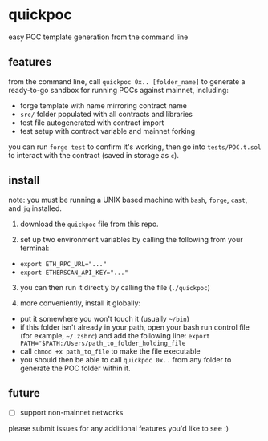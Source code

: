 # quickpoc

easy POC template generation from the command line

## features

from the command line, call `quickpoc 0x.. [folder_name]` to generate a ready-to-go sandbox for running POCs against mainnet, including:

- forge template with name mirroring contract name
- `src/` folder populated with all contracts and libraries
- test file autogenerated with contract import
- test setup with contract variable and mainnet forking

you can run `forge test` to confirm it's working, then go into `tests/POC.t.sol` to interact with the contract (saved in storage as `c`).

## install

note: you must be running a UNIX based machine with `bash`, `forge`, `cast`, and `jq` installed.

1) download the `quickpoc` file from this repo.

2) set up two environment variables by calling the following from your terminal:
- `export ETH_RPC_URL="..."`
- `export ETHERSCAN_API_KEY="..."`

3) you can then run it directly by calling the file (`./quickpoc`) 

4) more conveniently, install it globally:
- put it somewhere you won't touch it (usually `~/bin`)
- if this folder isn't already in your path, open your bash run control file (for example, `~/.zshrc`) and add the following line: `export PATH="$PATH:/Users/path_to_folder_holding_file`
- call `chmod +x path_to_file` to make the file executable
- you should then be able to call `quickpoc 0x..` from any folder to generate the POC folder within it.

## future

- [ ] support non-mainnet networks

please submit issues for any additional features you'd like to see :)